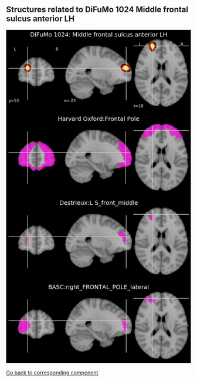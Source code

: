 


## Structures related to DiFuMo 1024 Middle frontal sulcus anterior LH

![994](994.jpg "Structures related to DiFuMo 1024 Middle frontal sulcus anterior LH")

[Go back to corresponding component](https://parietal-inria.github.io/DiFuMo/1024/html/994.html)
